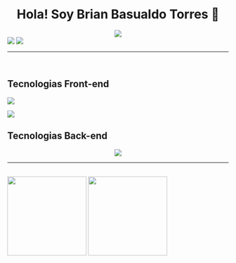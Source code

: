 <div align="center">
  <h1> Hola! Soy Brian Basualdo Torres 👋</h1>
  <img src="https://i.postimg.cc/MTsWg9Ww/Formas-Coloridas-Encabezado-Banner.png">
</div>

<div>
<a href="https://www.linkedin.com/in/brianbasualdot" target="_blank"><img src="https://img.shields.io/badge/-LinkedIn-%230077B5?style=for-the-badge&logo=linkedin&logoColor=white" target="_blank"></a>
<a href="mailto:brianbasualdot@gmail.com" target="_blank">
<img src="https://img.shields.io/badge/Gmail-D14836?style=for-the-badge&logo=gmail&logoColor=white" target="_blank">
</a> 
</div>
<hr></hr>
<br>
<h2 dir="auto" class="anchor">Tecnologias Front-end</h2>
<div >
<p align="left" dir="auto">
  <a href="https://skillicons.dev" class="anchor">
    <img src="https://skillicons.dev/icons?i=html,css,javascript,bootstrap,react"/>
  </a>
</p>
<p class="img-content" alignt="right">
<img src="https://i.postimg.cc/7hMgRt69/catdev.gif">
</p>
</div>
<h2 dir="auto" class="anchor">Tecnologias Back-end</h2>
<div>
<p align="center" dir="auto">
  <a href="https://skillicons.dev" class="anchor">
    <img src="https://skillicons.dev/icons?i=py,nodejs,express,mongodb,mysql,java,maven,hibernate,git,spring"/>
  </a>
</p>
</div>
<hr></hr>
<br>
<div> 
<img height="180em" src="https://github-readme-stats.vercel.app/api?username=brianbasualdot&show_icons=true&theme=cobalt"/>
<img height="180em" src="https://github-readme-stats.vercel.app/api/top-langs/?username=brianbasualdot&layout=compact&theme=cobalt"/>
</div>
